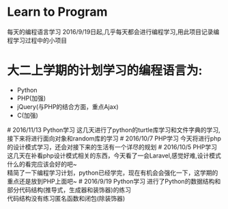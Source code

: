 # Learn to Program
每天的编程语言学习
2016/9/19日起,几乎每天都会进行编程学习,用此项目记录编程学习过程中的小项目<br/>
# 大二上学期的计划学习的编程语言为:<br/>
<ul>
<li>Python</li>
<li>PHP(加强)</li>
<li>jQuery(与PHP的结合方面，重点Ajax)</li>
<li>C(加强)</li>
</ul>
# 2016/11/13 Python学习
这几天进行了python的turtle库学习和文件字典的学习,接下来将进行面向对象和random库的学习
# 2016/10/7 PHP学习
今天将进行php的设计模式学习，还会对接下来的生活有一个详尽的规划
# 2016/10/5 PHP学习
这几天在补看php设计模式相关的东西，今天看了一会Laravel,感觉好难,设计模式什么的看完应该会好的吧~<br/>
精简了一下编程学习计划，python已经学完，现在有机会会强化一下，这学期的重点还是放到PHP上面吧~
# 2016/9/19 Python学习
进行了Python的数据结构和部分代码结构(推导式，生成器和装饰器)的练习<br/>
代码结构没有练习匿名函数和闭包(除装饰器)
